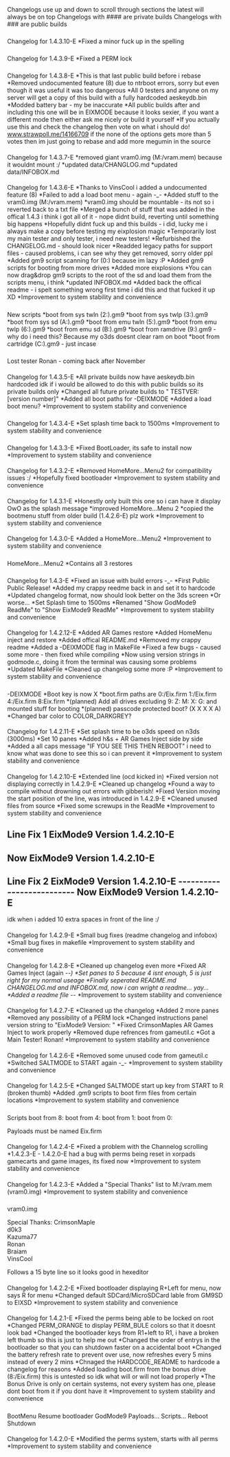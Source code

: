 ##
Changelogs
use up and down to scroll through sections
the latest will always be on top
Changelogs with #### are private builds
Changelogs with ### are public builds

###
Changelog for 1.4.3.10-E
*Fixed a minor fuck up in the spelling

###
Changelog for 1.4.3.9-E
*Fixed a PERM lock

###
Changelog for 1.4.3.8-E
*This is that last public build before i rebase
*Removed undocumented feature (8) due to ntrboot errors,
sorry but even though it was useful it was too dangerous
*All 0 testers and anyone on my server will get a copy of
this build with a fully hardcoded aeskeydb.bin
*Modded battery bar - my be inaccurate
*All public builds after and including this one will be in
EIXMODE because it looks sexier, if you want a different
mode then either ask me nicely or build it yourself
*If you actually use this and check the changelog then vote
on what i should do! www.strawpoll.me/14166709 if the none
of the options gets more than 5 votes then im just going to
rebase and add more megumin in the source

####
Changelog for 1.4.3.7-E
*removed giant vram0.img (M:/vram.mem) because it wouldnt
mount :/
*updated data/CHANGLOG.md
*updated data/INFOBOX.md

####
Changelog for 1.4.3.6-E
*Thanks to VinsCool i added a undocumented feature (8)
*Failed to add a load boot menu - again -_-
*Added stuff to the vram0.img (M:/vram.mem)
*vram0.img should be mountable - its not so i reverted back
to a txt file
*Merged a bunch of stuff that was added in the offical 1.4.3
i think i got all of it - nope didnt build, reverting until
something big happens
*Hopefully didnt fuck up and this builds - i did, lucky me i
always make a copy before testing my eixplosion magic
*Temporarily lost my main tester and only tester, i need new
testers!
*Refurbished the CHANGELOG.md - should look nicer
*Readded legacy paths for support files - caused problems, i
can see why they get removed, sorry older ppl
*Added gm9 script scanning for (0:) because im lazy :P
*Added gm9 scripts for booting from more drives
*Added more eixplosions
*You can now drag&drop gm9 scripts to the root of the sd and
load them from the scripts menu, i think
*updated INFOBOX.md
*Added back the offical readme - i spelt something wrong
first time i did this and that fucked it up XD
*Improvement to system stability and convenience

#####
New scripts
*boot from sys twln (2:).gm9
*boot from sys twlp (3:).gm9
*boot from sys sd (A:).gm9
*boot from emu twln (5:).gm9
*boot from emu twlp (6:).gm9
*boot from emu sd (B:).gm9
*boot from ramdrive (9:).gm9 - why do i need this? Because
my o3ds doesnt clear ram on boot
*boot from cartridge (C:).gm9 - just incase

#####
Lost tester
Ronan - coming back after November

####
Changelog for 1.4.3.5-E
*All private builds now have aeskeydb.bin hardcoded idk if i
would be allowed to do this with public builds so its
private builds only
*Changed all future private builds to
" TESTVER: [version number]"
*Added all boot paths for -DEIXMODE
*Added a load boot menu?
*Improvement to system stability and convenience

###
Changelog for 1.4.3.4-E
*Set splash time back to 1500ms
*Improvement to system stability and convenience

###
Changelog for 1.4.3.3-E
*Fixed BootLoader, its safe to install now
*Improvement to system stability and convenience

####
Changelog for 1.4.3.2-E
*Removed HomeMore...Menu2 for compatibility issues :/
*Hopefully fixed bootloader
*Improvement to system stability and convenience

####
Changelog for 1.4.3.1-E
*Honestly only built this one so i can have it display
OwO
as the splash message
*improved HomeMore...Menu 2
*copied the bootmenu stuff from older build (1.4.2.6-E)
plz work
*Improvement to system stability and convenience

####
Changelog for 1.4.3.0-E
*Added a HomeMore...Menu2
*Improvement to system stability and convenience

#####
HomeMore...Menu2
*Contains all 3 restores

###
Changelog for 1.4.3-E
*Fixed an issue with build errors -_-
*First Public Public Release!
*Added my crappy reedme back in and set it to hardcode
*Updated changelog format, now should look better on the 3ds
screen
*Or worse...
*Set Splash time to 1500ms
*Renamed "Show GodMode9 ReadMe" to "Show EixMode9 ReadMe"
*Improvement to system stability and convenience

####
Changelog for 1.4.2.12-E
*Added AR Games restore
*Added HomeMenu inject and restore
*Added offical README.md
*Removed my crappy readme
*Added a -DEIXMODE flag in MakeFile
*Fixed a few bugs - caused some more - then fixed while
compiling
*Now using version strings in godmode.c, doing it from the
terminal was causing some problems
*Updated MakeFile
*Cleaned up changelog some more :P
*Improvement to system stability and convenience

#####
-DEIXMODE
*Boot key is now X
*boot.firm paths are
0:/Eix.firm 1:/Eix.firm 4:/Eix.firm 8:Eix.firm
*(planned) Add all drives excluding 9: Z: M: X: G: and
mounted stuff for booting
*(planned) passcode protected boot? (X X X X A)
*Changed bar color to COLOR_DARKGREY?

####
Changelog for 1.4.2.11-E
*Set splash time to be o3ds speed on n3ds (3000ms)
*Set 10 panes
*Added h&s + AR Games Inject side by side
*Added a all caps message "IF YOU SEE THIS THEN REBOOT" i
need to know what was done to see this so i can prevent it
*Improvement to system stability and convenience

####
Changelog for 1.4.2.10-E
*Extended line (ocd kicked in)
*Fixed version not displaying correctly in 1.4.2.9-E
*Cleaned up changelog
*Found a way to compile without drowning out errors with
gibberish!
*Fixed Version moving the start position of the line, was
introduced in 1.4.2.9-E
*Cleaned unused files from source
*Fixed some screwups in the ReadMe
*Improvement to system stability and convenience

#####
Line Fix 1
EixMode9 Version 1.4.2.10-E
--------------------------
Now
EixMode9 Version 1.4.2.10-E
---------------------------

#####
Line Fix 2
EixMode9 Version 1.4.2.10-E
          --------------------------
Now
EixMode9 Version 1.4.2.10-E
--------------------------
idk when i added 10 extra spaces in front of the line :/

####
Changelog for 1.4.2.9-E
*Small bug fixes (readme changelog and infobox)
*Small bug fixes in makefile
*Improvement to system stability and convenience

####
Changelog for 1.4.2.8-E
*Cleaned up changelog even more
*Fixed AR Games Inject (again -_-)
*Set panes to 5 because 4 isnt enough, 5 is just right for my
normal useage
*Finally seperated README.md CHANGELOG.md and INFOBOX.md, now
i can wright a readme... yay...
*Added a readme file -_-
*Improvement to system stability and convenience

####
Changelog for 1.4.2.7-E
*Cleaned up the changelog
*Added 2 more panes
*Removed any possibility of a PERM lock
*Changed instructions panel version string to
"EixMode9 Version: "
*Fixed CrimsonMaples AR Games Inject to work properly
*Removed dupe refrences from gameutil.c
*Got a Main Tester! Ronan!
*Improvement to system stability and convenience

####
Changelog for 1.4.2.6-E
*Removed some unused code from gameutil.c
*Switched SALTMODE to START again -_-
*Improvement to system stability and convenience

####
Changelog for 1.4.2.5-E
*Changed SALTMODE start up key from START to R (broken thumb)
*Added .gm9 scripts to boot firm files from certain locations
*Improvement to system stability and convenience

#####
Scripts
boot from 8:
boot from 4:
boot from 1:
boot from 0:

Payloads must be named Eix.firm

####
Changelog for 1.4.2.4-E
*Fixed a problem with the Channelog scrolling
*1.4.2.3-E - 1.4.2.0-E had a bug with perms being reset in
xorpads gamecarts and game images, its fixed now
*Improvement to system stability and convenience

####
Changelog for 1.4.2.3-E
*Added a "Special Thanks" list to M:/vram.mem (vram0.img)
*Improvement to system stability and convenience

#####
vram0.img

Special Thanks:
CrimsonMaple   
d0k3           
Kazuma77       
Ronan          
Braiam         
VinsCool       


Follows a 15 byte line so it looks good in hexeditor

####
Changelog for 1.4.2.2-E
*Fixed bootloader displaying R+Left for menu, now says R for
menu
*Changed default SDCard/MicroSDCard lable from GM9SD to EIXSD
*Improvement to system stability and convenience

####
Changelog for 1.4.2.1-E
*Fixed the perms being able to be locked on root
*Changed PERM_ORANGE to display PERM_BULE colors so that it
doesnt look bad
*Changed the bootloader keys from R1+left to R1, i have a
broken left thumb so this is just to help me out
*Changed the order of entrys in the bootloader so that you
can shutdown faster on a accidental boot
*Changed the battery refresh rate to prevent over use, now
refreshes every 5 mins instead of every 2 mins
*Chnaged the HARDCODE_README to hardcode a changelog for
reasons
*Added loading boot.firm from the bonus drive (8:/Eix.firm)
this is untested so idk what will or will not load properly
*The Bonus Drive is only on certain systems, not every system
has one, please dont boot from it if you dont have it
*Improvement to system stability and convenience

#####
BootMenu
Resume bootloader
GodMode9
Payloads...
Scripts...
Reboot
Shutdown

####
Changelog for 1.4.2.0-E
*Modified the perms system, starts with all perms
*Improvement to system stability and convenience
